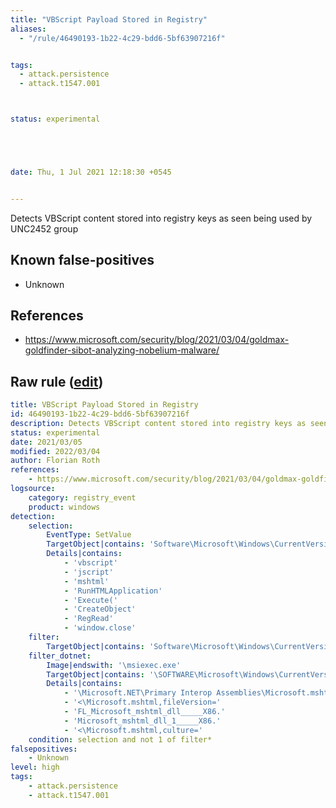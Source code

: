 ```yaml
---
title: "VBScript Payload Stored in Registry"
aliases:
  - "/rule/46490193-1b22-4c29-bdd6-5bf63907216f"


tags:
  - attack.persistence
  - attack.t1547.001



status: experimental





date: Thu, 1 Jul 2021 12:18:30 +0545


---
```


Detects VBScript content stored into registry keys as seen being used by UNC2452 group

<!--more-->


## Known false-positives

* Unknown



## References

* https://www.microsoft.com/security/blog/2021/03/04/goldmax-goldfinder-sibot-analyzing-nobelium-malware/


## Raw rule ([edit](https://github.com/SigmaHQ/sigma/edit/master/rules/windows/registry_event/registry_event_vbs_payload_stored.yml))
```yaml
title: VBScript Payload Stored in Registry
id: 46490193-1b22-4c29-bdd6-5bf63907216f
description: Detects VBScript content stored into registry keys as seen being used by UNC2452 group
status: experimental
date: 2021/03/05
modified: 2022/03/04
author: Florian Roth
references:
    - https://www.microsoft.com/security/blog/2021/03/04/goldmax-goldfinder-sibot-analyzing-nobelium-malware/
logsource:
    category: registry_event
    product: windows
detection:
    selection:
        EventType: SetValue 
        TargetObject|contains: 'Software\Microsoft\Windows\CurrentVersion'
        Details|contains: 
            - 'vbscript'
            - 'jscript'
            - 'mshtml'
            - 'RunHTMLApplication'
            - 'Execute('
            - 'CreateObject'
            - 'RegRead'
            - 'window.close'
    filter: 
        TargetObject|contains: 'Software\Microsoft\Windows\CurrentVersion\Run'
    filter_dotnet:
        Image|endswith: '\msiexec.exe'
        TargetObject|contains: '\SOFTWARE\Microsoft\Windows\CurrentVersion\Installer\UserData\'
        Details|contains:
            - '\Microsoft.NET\Primary Interop Assemblies\Microsoft.mshtml.dll'
            - '<\Microsoft.mshtml,fileVersion='
            - 'FL_Microsoft_mshtml_dll_____X86.'
            - 'Microsoft_mshtml_dll_1_____X86.'
            - '<\Microsoft.mshtml,culture='
    condition: selection and not 1 of filter*
falsepositives:
    - Unknown
level: high
tags:
    - attack.persistence
    - attack.t1547.001

```

